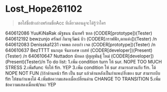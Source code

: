 # Lost_Hope261102 
>ขอใส่ชื่อข้างล่างพร้อมชื่อAcc ทีเดี่ยวตอนดูจะได้รู้ว่าใคร

640612086 YuuKiNaRak ณัฐชนน นันทศรี ซอล (CODER[prototype])(Tester)
640612192 bewzunjo ศรัณย์ กิมานุวัฒน์ บิว    (CODER[กราฟฟิก,ตกแต่ง])(Tester) /n
640612083 Denisska1231 เจตพล กอบกำ เจต (CODER[prototype])(Tester) /n
640610637 BezTTTT ธนกฤต จันลาเศษ เบสท์   (CODER[developer])(Present)(Tester) /n
640610647 Nuttadon นัทดล ปุญญพันธุ์ ใหม่   (CODER[developer])(Present)(Tester)/n
To do list:
    1.เพิ่ม condition turn ให้ sur. NOPE TOO MUCH STRESS
    2.เพิ่มfunc จับให้ fin. YEP
    3.เพิ่ม condition ให้ sur สามารถสวนกับ fin. ได้ NOPE NOT FUN
     //ถ้าด้านหน้า fin เป็น sur แล้วด้านหลังเป็นกำแพง/สิ่งของ sur สามารถบีบ fin ให้ชนกำแพงได้ 
    4.เพิ่มข้อความแสดงเมื่อเปลี่ยนด่าน CHANGE TO TRANSITION
    5.เพิ่มข้อความแสดงเมื่อแพ้/ชนะ YEP
    
